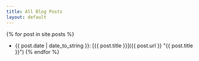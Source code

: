 ```yaml
---
title: All Blog Posts
layout: default
---
```

{% for post in site.posts %}
- {{ post.date | date_to_string }}: [{{ post.title }}]({{ post.url }} "{{ post.title }}")
{% endfor %}
